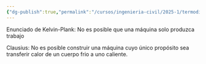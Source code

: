 ```yaml
---
{"dg-publish":true,"permalink":"/cursos/ingenieria-civil/2025-1/termodinamica/3-ciclos-termodinamicos/maquinas-termicas/","tags":["I2IIQ1003"]}
---
```


Enunciado de Kelvin-Plank: No es posible que una máquina solo produzca trabajo

Clausius: No es posible construir una máquina cuyo único propósito sea transferir calor de un cuerpo frio a uno caliente. 
